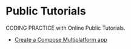 # Public Tutorials

CODING PRACTICE with Online Public Tutorials.

- [Create a Compose Multiplatform app](/Android/Tutorials/KotlinMultiplatform/)
